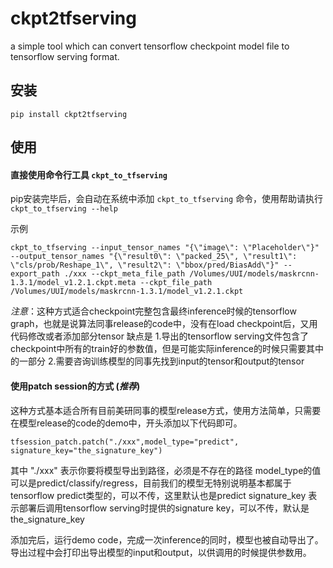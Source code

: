 # ckpt2tfserving
a simple tool which can convert tensorflow checkpoint model file to tensorflow serving format.

## 安装

    pip install ckpt2tfserving

## 使用

#### 直接使用命令行工具 `ckpt_to_tfserving`

pip安装完毕后，会自动在系统中添加 `ckpt_to_tfserving` 命令，使用帮助请执行 `ckpt_to_tfserving --help`

示例

    ckpt_to_tfserving --input_tensor_names "{\"image\": \"Placeholder\"}" --output_tensor_names "{\"result0\": \"packed_25\", \"result1\": \"cls/prob/Reshape_1\", \"result2\": \"bbox/pred/BiasAdd\"}" --export_path ./xxx --ckpt_meta_file_path /Volumes/UUI/models/maskrcnn-1.3.1/model_v1.2.1.ckpt.meta --ckpt_file_path /Volumes/UUI/models/maskrcnn-1.3.1/model_v1.2.1.ckpt

*注意*：这种方式适合checkpoint完整包含最终inference时候的tensorflow graph，也就是说算法同事release的code中，没有在load checkpoint后，又用代码修改或者添加部分tensor
缺点是 1.导出的tensorflow serving文件包含了checkpoint中所有的train好的参数值，但是可能实际inference的时候只需要其中的一部分 2.需要咨询训练模型的同事先找到input的tensor和output的tensor


#### 使用patch session的方式 (*推荐*)

这种方式基本适合所有目前美研同事的模型release方式，使用方法简单，只需要在模型release的code的demo中，开头添加以下代码即可。

    tfsession_patch.patch("./xxx",model_type="predict", signature_key="the_signature_key")

其中 "./xxx" 表示你要将模型导出到路径，必须是不存在的路径
model_type的值 可以是predict/classify/regress，目前我们的模型无特别说明基本都属于tensorflow predict类型的，可以不传，这里默认也是predict
signature_key 表示部署后调用tensorflow serving时提供的signature key，可以不传，默认是the_signature_key

添加完后，运行demo code，完成一次inference的同时，模型也被自动导出了。导出过程中会打印出导出模型的input和output，以供调用的时候提供参数用。
